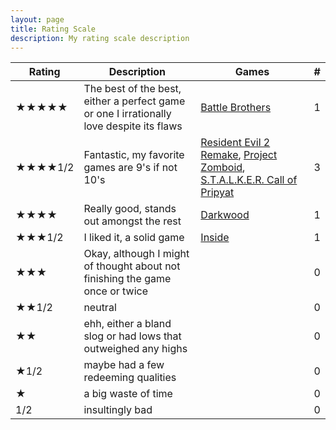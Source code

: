 ```yaml
---
layout: page
title: Rating Scale
description: My rating scale description
---
```


| Rating  | Description |  Games | # |
| --- | --- | --- | --- | 
| ★★★★★  | The best of the best, either a perfect game or one I irrationally love despite its flaws   | [Battle Brothers](https://sevastromo.github.io/2022/08/03/Battle-Brothers-Review.html) |1|
| ★★★★1/2  | Fantastic, my favorite games are 9's if not 10's |  [Resident Evil 2 Remake](https://sevastromo.github.io/2022/03/21/Resident-Evil-2-Remake-Review.html), [Project Zomboid](https://sevastromo.github.io/2022/03/03/Project-Zomboid-Review.html), [S.T.A.L.K.E.R. Call of Pripyat](https://sevastromo.github.io/2022/03/24/Stalker-COP-Review.html) | 3 |
| ★★★★ | Really good, stands out amongst the rest |  [Darkwood](https://sevastromo.github.io/2022/04/04/Darkwood-Review.html) |1 |
| ★★★1/2 | I liked it, a solid game  | [Inside](https://sevastromo.github.io/2022/09/19/Inside-Review.html) | 1 |
| ★★★ | Okay, although I might of thought about not finishing the game once or twice |  |0 |
| ★★1/2 | neutral |  |0 |
| ★★ | ehh, either a bland slog or had lows that outweighed any highs |  |0 |
| ★1/2 | maybe had a few redeeming qualities |  |0 |
| ★ | a big waste of time | |0 | 
| 1/2 |insultingly bad | |0 | 
